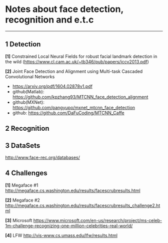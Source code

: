 # Notes about face detection, recognition and e.t.c


---------------------------------------

## 1 Detection
**[1]** Constrained Local Neural Fields for robust facial landmark detection in the wild (https://www.cl.cam.ac.uk/~tb346/pub/papers/iccv2013.pdf)

**[2]** Joint Face Detection and Alignment using Multi-task Cascaded Convolutional Networks 

 - https://arxiv.org/pdf/1604.02878v1.pdf
 - github(Matlab): https://github.com/kpzhang93/MTCNN_face_detection_alignment
 - github(MXNet): https://github.com/pangyupo/mxnet_mtcnn_face_detection
 - github: https://github.com/DaFuCoding/MTCNN_Caffe

## 2 Recognition

## 3 DataSets
http://www.face-rec.org/databases/


## 4 Challenges
**[1]** Megaface #1 http://megaface.cs.washington.edu/results/facescrubresults.html

**[2]** Megaface #2 http://megaface.cs.washington.edu/results/facescrubresults_challenge2.html

**[3]** Microsoft https://www.microsoft.com/en-us/research/project/ms-celeb-1m-challenge-recognizing-one-million-celebrities-real-world/

**[4]** LFW http://vis-www.cs.umass.edu/lfw/results.html













